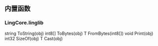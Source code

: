 ## 内置函数
### LingCore.linglib
string ToString(obj)
int8[] ToBytes(obj)
T FromBytes<T>(int8[])
void Print(obj)
int32 SizeOf(obj)
T Cast<T>(obj)
